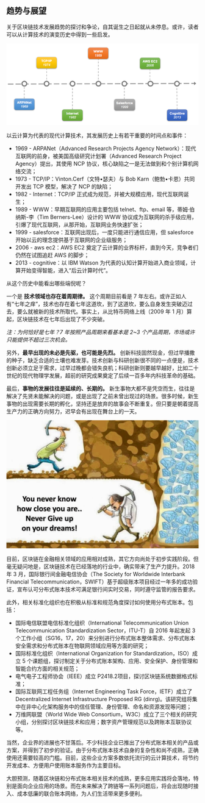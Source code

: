 ## 趋势与展望

关于区块链技术发展趋势的探讨和争论，自其诞生之日起就从未停息。或许，读者可以从计算技术的演变历史中得到一些启发。

![计算的历史，笔者于某次技术交流会中提出](_images/computing_history.png)

以云计算为代表的现代计算技术，其发展历史上有若干重要的时间点和事件：

* 1969 - ARPANet（Advanced Research Projects Agency Network）：现代互联网的前身，被美国高级研究计划署（Advanced Research Project Agency）提出，其使用 NCP 协议，核心缺陷之一是无法做到和个别计算机网络交流；
* 1973 - TCP/IP：Vinton.Cerf（文特•瑟夫）与 Bob Karn（鲍勃•卡恩）共同开发出 TCP 模型，解决了 NCP 的缺陷；
* 1982 - Internet：TCP/IP 正式成为规范，并被大规模应用，现代互联网诞生；
* 1989 - WWW：早期互联网的应用主要包括 telnet、ftp、email 等，蒂姆·伯纳斯-李（Tim Berners-Lee）设计的 WWW 协议成为互联网的杀手级应用，引爆了现代互联网，从那开始，互联网业务快速扩张；
* 1999 - salesforce：互联网出现后，一度只能进行通信应用，但 salesforce 开始以云的理念提供基于互联网的企业级服务；
* 2006 - aws ec2：AWS EC2 奠定了云计算的业界标杆，直到今天，竞争者们仍然在试图追赶 AWS 的脚步；
* 2013 - cognitive：以 IBM Watson 为代表的认知计算开始进入商业领域，计算开始变得智能，进入“后云计算时代”。

从这个历史中能看出哪些端倪呢？

一个是 **技术领域也存在着周期律。** 这个周期目前看是 7 年左右。或许正如人有“七年之痒”，技术也存在着七年这道坎，到了这道坎，要么自身发生突破迈过去，要么就被新的技术所取代。事实上，从比特币网络上线（2009 年 1 月）算起，区块链技术在七年后出现了不少突破。

*注：为何恰好是七年？7 年按照产品周期来看基本是 2~3 个产品周期，市场或许只能提供不超过三次机会。*

另外，**最早出现的未必是先驱，也可能是先烈。** 创新科技固然现金，但过早播撒的种子，缺乏合适的土壤也难发芽。技术创新与科研创新很不同的一点便是，技术创新必须立足于需求，过早过晚都会错失良机；科研创新则要越早越好，比如二十世纪的现代物理学发展，超前的研究成果奠定了后续一百多年内科技革命的基础。

最后，**事物的发展往往是延续的、长期的。** 新生事物大都不是凭空而生，往往是解决了先贤未能解决的问题，或是出现了之前未曾出现过的场景。很多时候，新生事物的出现需要长期的孵化，坚持还是放弃的故事会不断重复。但只要是朝着提高生产力的正确方向努力，迟早会有出现在舞台上的一天。

![坚持还是放弃？](_images/near_dream.png)

目前，区块链在金融相关领域的应用相对成熟，其它方向尚处于初步实践阶段。但毫无疑问地是，区块链技术在已经落地的行业中，确实带来了生产力提升。2018 年 3 月，国际银行间金融电信协会（The Society for Worldwide Interbank Financial Telecommunication，SWIFT）基于超级账本项目经过一年多的成功验证，宣布认可分布式账本技术可满足银行间实时交易，同时遵守监管的报告要求。

此外，相关标准化组织也在积极从标准和规范角度探讨如何使用分布式账本。包括：

* 国际电信联盟电信标准化组织（International Telecommunication Union Telecommunication Standardization Sector，ITU-T）自 2016 年起发起 3 个工作小组（SG16，17，20）来分别进行分布式账本整体需求、分布式账本安全需求和分布式账本在物联网领域应用等方面的研究；
* 国际标准化组织（International Organization for Standardization，ISO）成立 5 个课题组，探讨制定关于分布式账本架构、应用、安全保护、身份管理和智能合约方面的相关规范；
* 电气电子工程师协会（IEEE）成立 P2418.2项目，探讨区块链系统数据格式标准；
* 国际互联网工程任务组（Internet Engineering Task Force，IETF）成立了 Decentralized Internet Infrastructure Proposed RG (dinrg)。该研究组将集中在非中心化架构服务中的信任管理、身份管理、命名和资源发现等问题；
* 万维网联盟（World Wide Web Consortium，W3C）成立了三个相关的研究小组，分别探讨区块链技术和应用；数字资产管理规范以及跨账本互联协议等。

当然，企业界的进展也不甘落后。不少科技企业已推出了分布式账本相关的产品或方案，并得到了初步的验证。由于分布式账本技术自身的复杂性和尚不成熟，正确使用还需要较高的门槛。目前，这些企业方案多数依托流行的云计算技术，将节约开发成本、方便用户使用账本服务作为主要目标。

大胆预测，随着区块链和分布式账本相关技术的成熟，更多应用实践将会落地，特别是面向企业应用的场景。而在未来解决了跨链等一系列问题后，将会出现随时接入、成本低廉的联合账本网络，为人们生活带来更多便利。
